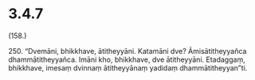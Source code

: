 

# 3.4.7



(158.)

250\. “Dvemāni, bhikkhave, ātitheyyāni. Katamāni dve? Āmisātitheyyañca dhammātitheyyañca. Imāni kho, bhikkhave, dve ātitheyyāni. Etadaggaṃ, bhikkhave, imesaṃ dvinnaṃ ātitheyyānaṃ yadidaṃ dhammātitheyyan”ti.



